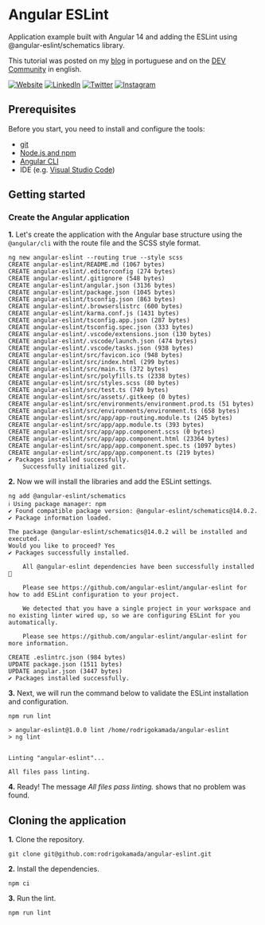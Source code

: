 # Angular ESLint


Application example built with Angular 14 and adding the ESLint using @angular-eslint/schematics library.

This tutorial was posted on my [blog](https://rodrigo.kamada.com.br/blog/adicionando-o-eslint-em-uma-aplicacao-angular) in portuguese and on the [DEV Community](https://dev.to/rodrigokamada/adding-the-eslint-to-an-angular-application-ijl) in english.



[![Website](https://shields.braskam.com/v1/shields?name=website&format=rectangle&size=small&radius=5)](https://rodrigo.kamada.com.br)
[![LinkedIn](https://shields.braskam.com/v1/shields?name=linkedin&format=rectangle&size=small&radius=5)](https://www.linkedin.com/in/rodrigokamada)
[![Twitter](https://shields.braskam.com/v1/shields?name=twitter&format=rectangle&size=small&radius=5&socialAccount=rodrigokamada)](https://twitter.com/rodrigokamada)
[![Instagram](https://shields.braskam.com/v1/shields?name=instagram&format=rectangle&size=small&radius=5)](https://www.instagram.com/rodrigokamada)



## Prerequisites


Before you start, you need to install and configure the tools:

* [git](https://git-scm.com/)
* [Node.js and npm](https://nodejs.org/)
* [Angular CLI](https://angular.io/cli)
* IDE (e.g. [Visual Studio Code](https://code.visualstudio.com/))



## Getting started


### Create the Angular application


**1.** Let's create the application with the Angular base structure using the `@angular/cli` with the route file and the SCSS style format.

```shell
ng new angular-eslint --routing true --style scss
CREATE angular-eslint/README.md (1067 bytes)
CREATE angular-eslint/.editorconfig (274 bytes)
CREATE angular-eslint/.gitignore (548 bytes)
CREATE angular-eslint/angular.json (3136 bytes)
CREATE angular-eslint/package.json (1045 bytes)
CREATE angular-eslint/tsconfig.json (863 bytes)
CREATE angular-eslint/.browserslistrc (600 bytes)
CREATE angular-eslint/karma.conf.js (1431 bytes)
CREATE angular-eslint/tsconfig.app.json (287 bytes)
CREATE angular-eslint/tsconfig.spec.json (333 bytes)
CREATE angular-eslint/.vscode/extensions.json (130 bytes)
CREATE angular-eslint/.vscode/launch.json (474 bytes)
CREATE angular-eslint/.vscode/tasks.json (938 bytes)
CREATE angular-eslint/src/favicon.ico (948 bytes)
CREATE angular-eslint/src/index.html (299 bytes)
CREATE angular-eslint/src/main.ts (372 bytes)
CREATE angular-eslint/src/polyfills.ts (2338 bytes)
CREATE angular-eslint/src/styles.scss (80 bytes)
CREATE angular-eslint/src/test.ts (749 bytes)
CREATE angular-eslint/src/assets/.gitkeep (0 bytes)
CREATE angular-eslint/src/environments/environment.prod.ts (51 bytes)
CREATE angular-eslint/src/environments/environment.ts (658 bytes)
CREATE angular-eslint/src/app/app-routing.module.ts (245 bytes)
CREATE angular-eslint/src/app/app.module.ts (393 bytes)
CREATE angular-eslint/src/app/app.component.scss (0 bytes)
CREATE angular-eslint/src/app/app.component.html (23364 bytes)
CREATE angular-eslint/src/app/app.component.spec.ts (1097 bytes)
CREATE angular-eslint/src/app/app.component.ts (219 bytes)
✔ Packages installed successfully.
    Successfully initialized git.
```

**2.** Now we will install the libraries and add the ESLint settings.

```shell
ng add @angular-eslint/schematics
ℹ Using package manager: npm
✔ Found compatible package version: @angular-eslint/schematics@14.0.2.
✔ Package information loaded.

The package @angular-eslint/schematics@14.0.2 will be installed and executed.
Would you like to proceed? Yes
✔ Packages successfully installed.
    
    All @angular-eslint dependencies have been successfully installed 🎉
    
    Please see https://github.com/angular-eslint/angular-eslint for how to add ESLint configuration to your project.
    
    We detected that you have a single project in your workspace and no existing linter wired up, so we are configuring ESLint for you automatically.
    
    Please see https://github.com/angular-eslint/angular-eslint for more information.
    
CREATE .eslintrc.json (984 bytes)
UPDATE package.json (1511 bytes)
UPDATE angular.json (3447 bytes)
✔ Packages installed successfully.
```

**3.** Next, we will run the command below to validate the ESLint installation and configuration.

```shell
npm run lint

> angular-eslint@1.0.0 lint /home/rodrigokamada/angular-eslint
> ng lint


Linting "angular-eslint"...

All files pass linting.
```

**4.** Ready! The message *All files pass linting.* shows that no problem was found.



## Cloning the application

**1.** Clone the repository.

```shell
git clone git@github.com:rodrigokamada/angular-eslint.git
```

**2.** Install the dependencies.

```shell
npm ci
```

**3.** Run the lint.

```shell
npm run lint
```
